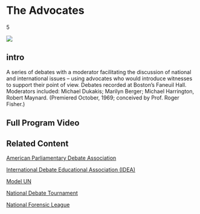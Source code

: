 # The Advocates

5

![](https://s3.amazonaws.com/openvault.wgbh.org/special_collections/advocates/advocates.png)

## intro

A series of debates with a moderator facilitating the discussion of national 
and international issues – using advocates who would introduce witnesses to 
support their point of view. Debates recorded at Boston’s Faneuil Hall. 
Moderators included: Michael Dukakis; Marilyn Berger; Michael Harrington, 
Robert Maynard. (Premiered October, 1969; conceived by Prof. Roger Fisher.)

## Full Program Video

[](http://localhost:3000/catalog?f[special_collection_tags][]=advocates_full_program)

## Related Content

[American Parliamentary Debate Association](http://www.apdaweb.org/)

[International Debate Educational Association (IDEA)](http://idebate.org/)

[Model UN](http://www.nmun.org/)

[National Debate Tournament](http://groups.wfu.edu/NDT/)

[National Forensic League](http://www.speechanddebate.org/)
